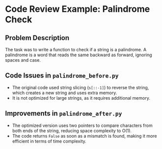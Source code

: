 # Code Review Example: Palindrome Check

## Problem Description
The task was to write a function to check if a string is a palindrome. A palindrome is a word that reads the same backward as forward, ignoring spaces and case.

## Code Issues in `palindrome_before.py`
- The original code used string slicing (`s[::-1]`) to reverse the string, which creates a new string and uses extra memory.
- It is not optimized for large strings, as it requires additional memory.

## Improvements in `palindrome_after.py`
- The optimized version uses two pointers to compare characters from both ends of the string, reducing space complexity to O(1).
- The code returns `False` as soon as a mismatch is found, making it more efficient in terms of time complexity.
